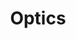 ---
title: Optics
layout: base_talks
description: Optics and photonics projects
category: optics
canonical_url: /optics/
---